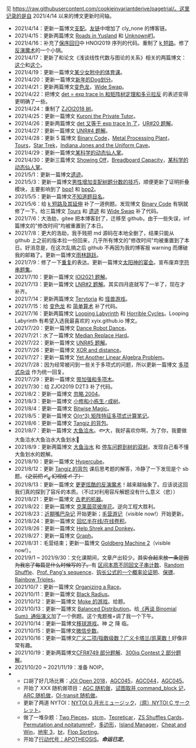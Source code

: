 见 https://raw.githubusercontent.com/cookieinvariantderive/pagetrial/。这里记录的是自 2021/4/14 以来的博文更新时间轴。

- 2021/4/14：更新一篇博文[支配](https://raw.githubusercontent.com/cookieinvariantderive/pagetrial/posts/?&page=3&postname=luogu-7520)。[友链](https://raw.githubusercontent.com/cookieinvariantderive/pagetrial/posts/?&page=0&postname=hello-world)中增加了 cly_none 的博客链。
- 2021/4/15：更新两篇博文 [Roads in Yusland](https://raw.githubusercontent.com/cookieinvariantderive/pagetrial/posts/?&page=3&postname=cf-671-d) 和 [Unknown#1](https://raw.githubusercontent.com/cookieinvariantderive/pagetrial/posts/?&page=3&postname=unknown-1)。
- 2021/4/16：补充了[保序回归](https://raw.githubusercontent.com/cookieinvariantderive/pagetrial/posts/?&page=1&postname=isotonic-regression)中 HNOI2019 序列的代码。重制了 [k 短路](https://raw.githubusercontent.com/cookieinvariantderive/pagetrial/posts/?&page=2&postname=k-th-shortest-path)。修了[反演魔术](https://raw.githubusercontent.com/cookieinvariantderive/pagetrial/posts/?&page=2&postname=exc-inc)的一个小锅。
- 2021/4/17：更新了和论文《浅谈线性代数与图论的关系》相关的两篇博文：[这个](https://raw.githubusercontent.com/cookieinvariantderive/pagetrial/posts/?&postname=loj-6759)和[这个](https://raw.githubusercontent.com/cookieinvariantderive/pagetrial/posts/?&postname=linear-algebra-in-graph-theory)。
- 2021/4/19：更新一篇博文[某少女附中的体育课](https://raw.githubusercontent.com/cookieinvariantderive/pagetrial/posts/?&page=3&postname=loj-548)。
- 2021/4/20：更新一篇博文[新年的Dog划分](https://raw.githubusercontent.com/cookieinvariantderive/pagetrial/posts/?&page=3&postname=uoj-461)。
- 2021/4/21：更新两篇博文[变色龙](https://raw.githubusercontent.com/cookieinvariantderive/pagetrial/posts/?&page=3&postname=uoj-504)，[Wide Swap](https://raw.githubusercontent.com/cookieinvariantderive/pagetrial/posts/?&page=3&postname=agc-001-f)。
- 2021/4/22：把博文 [det = exp trace ln 和矩阵树定理和多元拉反](https://raw.githubusercontent.com/cookieinvariantderive/pagetrial/posts/?&page=2&postname=det-eq-exp-trace-log) 的表述变得更明确了一些。
- 2021/4/24：重制了 [ZJOI2018 树](https://raw.githubusercontent.com/cookieinvariantderive/pagetrial/posts/?&sortby=last_modi&postname=luogu-4500-ex)。
- 2021/4/25：更新一篇博文 [Kuroni the Private Tutor](https://raw.githubusercontent.com/cookieinvariantderive/pagetrial/posts/?&sortby=last_modi&postname=cf-1305-h)。
- 2021/4/26：更新两篇博文 [det 又等于 exp trace ln 了](https://raw.githubusercontent.com/cookieinvariantderive/pagetrial/posts/?&sortby=last_modi&postname=det-eq-exp-trace-log-ex)，[UR#20 题解](https://raw.githubusercontent.com/cookieinvariantderive/pagetrial/posts/?&sortby=last_modi&postname=uoj-R-20)。
- 2021/4/27：更新一篇博文 [UNR#4 题解](https://raw.githubusercontent.com/cookieinvariantderive/pagetrial/posts/?&sortby=last_modi&postname=uoj-NR-4)。
- 2021/4/28：更新 5 篇博文 [Binary Code](https://raw.githubusercontent.com/cookieinvariantderive/pagetrial/posts/?&sortby=last_modi&postname=luogu-6965)，[Metal Processing Plant](https://raw.githubusercontent.com/cookieinvariantderive/pagetrial/posts/?&sortby=last_modi&postname=luogu-6898)，[Tours](https://raw.githubusercontent.com/cookieinvariantderive/pagetrial/posts/?&sortby=last_modi&postname=luogu-6914)，[Star Trek](https://raw.githubusercontent.com/cookieinvariantderive/pagetrial/posts/?&sortby=last_modi&postname=luogu-6803)，[Indiana Jones and the Uniform Cave](https://raw.githubusercontent.com/cookieinvariantderive/pagetrial/posts/?&sortby=last_modi&postname=luogu-7123)。
- 2021/4/29：更新一篇博文[某科学的动态仙人掌](https://raw.githubusercontent.com/cookieinvariantderive/pagetrial/posts/?&sortby=last_modi&postname=thuwc-2020-1-3)。
- 2021/4/30：更新三篇博文 [Showing Off](https://raw.githubusercontent.com/cookieinvariantderive/pagetrial/posts/?&sortby=last_modi&postname=cf-1416-f)，[Breadboard Capacity](https://raw.githubusercontent.com/cookieinvariantderive/pagetrial/posts/?&sortby=last_modi&postname=cf-1368-h)，[某科学的动态仙人掌](https://raw.githubusercontent.com/cookieinvariantderive/pagetrial/posts/?&sortby=last_modi&postname=thuwc-2020-1-3)。
- 2021/5/1：更新一篇博文[遗迹](https://raw.githubusercontent.com/cookieinvariantderive/pagetrial/posts/?&sortby=last_modi&postname=uoj-506)。
- 2021/5/3：更新一篇博文[男性增加支配树题分数的技巧](https://raw.githubusercontent.com/cookieinvariantderive/pagetrial/posts/?&sortby=last_modi&postname=domination-tree)，顺便更新了证明折叠模块，主要影响到了 [bpp1](https://raw.githubusercontent.com/cookieinvariantderive/pagetrial/posts/?&sortby=last_modi&postname=bpp) 和 [bpp2](https://raw.githubusercontent.com/cookieinvariantderive/pagetrial/posts/?&sortby=last_modi&postname=bpp2)。
- 2021/5/5：更新一篇博文[不知道题目名](https://raw.githubusercontent.com/cookieinvariantderive/pagetrial/posts/?&sortby=last_modi&postname=thuwc-2020-2-2)。
- 2021/5/6：给 [k 短路及其延伸](https://raw.githubusercontent.com/cookieinvariantderive/pagetrial/posts/?&sortby=last_modi&postname=k-th-shortest-path) 补了一道例题。发现博文 [Binary Code](https://raw.githubusercontent.com/cookieinvariantderive/pagetrial/posts/?&sortby=last_modi&postname=luogu-6965) 有锅就修了一下。给三篇博文 [Tours](https://raw.githubusercontent.com/cookieinvariantderive/pagetrial/posts/?&sortby=last_modi&postname=luogu-6914) 和 [遗迹](https://raw.githubusercontent.com/cookieinvariantderive/pagetrial/posts/?&sortby=last_modi&postname=uoj-506) 和 [Wide Swap](https://raw.githubusercontent.com/cookieinvariantderive/pagetrial/posts/?&page=3&postname=agc-001-f) 补了代码。
- 2021/7/6：大浩劫，gitee 把本博客封了，迁移至 github。由于一些失误，inf 篇博文的"修改时间"均被重置到了本日。
- 2021/7/8：更大的浩劫，我手贱把 md 源码在本地全删了，结果只能从 github 上之前的版本拉一份回来，几乎所有博文的"修改时间"均被重置到了本日。好消息是，在这次乱搞之后 github 不再因为我的博客报 warning 而爆破我的邮箱了。更新一篇博文[雨林跳跃](https://raw.githubusercontent.com/cookieinvariantderive/pagetrial/posts/?&sortby=id&postname=luogu-7599)。
- 2021/7/9：修了一下[重复](https://raw.githubusercontent.com/cookieinvariantderive/pagetrial/posts/?&sortby=id&postname=luogu-5404)的表达。更新一篇博文[太阳神的宴会](https://raw.githubusercontent.com/cookieinvariantderive/pagetrial/posts/?&sortby=id&postname=uoj-595)。宣布废弃[字符串题集](https://raw.githubusercontent.com/cookieinvariantderive/pagetrial/posts/?&tags=pigeon&postname=string-prob)。
- 2021/7/10：更新一篇博文 [IOI2021 题解](https://raw.githubusercontent.com/cookieinvariantderive/pagetrial/posts/?&sortby=id&postname=ioi2021)。
- 2021/7/13：更新一篇博文 [LNR#2 题解](https://raw.githubusercontent.com/cookieinvariantderive/pagetrial/posts/?&sortby=id&postname=loj-NR-2)。其实四月底就写了一半了，现在才补齐。
- 2021/7/14：更新两篇博文 [Terytoria](https://raw.githubusercontent.com/cookieinvariantderive/pagetrial/posts/?&sortby=id&postname=loj-3220) 和 [怪兽游戏](https://raw.githubusercontent.com/cookieinvariantderive/pagetrial/posts/?&sortby=id&postname=loj-3522)。
- 2021/7/15：给 [变色龙](https://raw.githubusercontent.com/cookieinvariantderive/pagetrial/posts/?&sortby=last_modi&postname=uoj-504) 和 [简单算术](https://raw.githubusercontent.com/cookieinvariantderive/pagetrial/posts/?&sortby=last_modi&postname=loj-NR-2) 补了代码。
- 2021/7/16：更新两篇博文 [Looping Labyrinth](https://raw.githubusercontent.com/cookieinvariantderive/pagetrial/posts/?&sortby=id&postname=luogu-4356) 和 [Horrible Cycles](https://raw.githubusercontent.com/cookieinvariantderive/pagetrial/posts/?&sortby=id&postname=cf-gym-102538-h)。Looping Labyrinth 有希望入选我最喜欢的 xyix.github.io 博文。
- 2021/7/20：更新一篇博文 [Dance Robot Dance](https://raw.githubusercontent.com/cookieinvariantderive/pagetrial/posts/?&sortby=id&postname=nytoi-2021-d)。
- 2021/7/21：水了一篇博文 [Median Replace Hard](https://raw.githubusercontent.com/cookieinvariantderive/pagetrial/posts/?&sortby=id&postname=cf-gym-102586-j)。
- 2021/7/22：更新一篇博文 [UNR#5 题解](https://raw.githubusercontent.com/cookieinvariantderive/pagetrial/posts/?&sortby=id&postname=uoj-NR-5)。
- 2021/7/26：更新一篇博文 [XOR and distance](https://raw.githubusercontent.com/cookieinvariantderive/pagetrial/posts/?&sortby=id&postname=cf-1553-h)。
- 2021/7/27：更新一篇博文 [Yet Another Linear Algebra Problem](https://raw.githubusercontent.com/cookieinvariantderive/pagetrial/posts/?&sortby=id&postname=loj-3409)。
- 2021/7/28：因为经常被问到一些关于多项式的问题，所以更新一篇博文 [多项式杂谈](https://raw.githubusercontent.com/cookieinvariantderive/pagetrial/posts/?&sortby=id&postname=polynomial-random-talk) 作为统一回复。
- 2021/7/29：更新一篇博文 [带加强和多项木](https://raw.githubusercontent.com/cookieinvariantderive/pagetrial/posts/?&sortby=id&postname=loj-3398)。
- 2021/7/30：给 ZJOI2019 D2T3 补了代码。
- 2021/8/2：更新一篇博文 [忽略 2004](https://raw.githubusercontent.com/cookieinvariantderive/pagetrial/posts/?&sortby=id&postname=loj-6778)。
- 2021/8/3：更新一篇博文 [小修和小栋生♂成树](https://raw.githubusercontent.com/cookieinvariantderive/pagetrial/posts/?&sortby=id&postname=loj-2488)。
- 2021/8/4：更新一篇博文 [Bitwise Magic](https://raw.githubusercontent.com/cookieinvariantderive/pagetrial/posts/?&sortby=id&postname=cf-1408-i)。
- 2021/8/5：更新一篇博文 [O(n^3) 矩阵特征多项式计算笔记](https://raw.githubusercontent.com/cookieinvariantderive/pagetrial/posts/?&sortby=id&postname=how-to-calc-chara-poly)。
- 2021/8/6：更新一篇博文 [Tangjz 的背包](https://raw.githubusercontent.com/cookieinvariantderive/pagetrial/posts/?&sortby=id&postname=loj-562)。
- 2021/8/7：更新一篇博文 [大鱼洽水](https://raw.githubusercontent.com/cookieinvariantderive/pagetrial/posts/?&sortby=id&postname=loj-3391)。🐟大，我好喜欢你啊，为了你，我要做大鱼洽水大鱼治水大鱼划水🥰
- 2021/8/9：更新两篇博文 [大鱼治水](https://raw.githubusercontent.com/cookieinvariantderive/pagetrial/posts/?&sortby=id&postname=loj-3390) 和 [停车问题到树的双射](https://raw.githubusercontent.com/cookieinvariantderive/pagetrial/posts/?&sortby=id&postname=parking-and-tree)。发现自己看不懂大鱼划水的题解。
- 2021/8/10：更新一篇博文 [Hypercube](https://raw.githubusercontent.com/cookieinvariantderive/pagetrial/posts/?&sortby=id&postname=luogu-6980)。
- 2021/8/12：更新 [Tangjz 的背包](https://raw.githubusercontent.com/cookieinvariantderive/pagetrial/posts/?&sortby=id&postname=loj-562) 课后思考题的解答，冷静了一下发现是个 sb 题。~~（之前把 $r!_q$ 幻视成 $r!$ 了）~~
- 2021/8/13：更新一篇博文 [更更炫酷的反演魔术](https://raw.githubusercontent.com/cookieinvariantderive/pagetrial/posts/?&sortby=id&postname=exc-inc-ex)！越来越抽象了。应该说这回我们真的探到了容斥的本质。（不过对利用容斥解题没有什么意义（悲））
- 2021/8/21：更新一篇博文 [古老的机器](https://raw.githubusercontent.com/cookieinvariantderive/pagetrial/posts/?&sortby=id&postname=uoj-616)。
- 2021/8/22：更新一篇博文 [克莱茵蓝彼岸花](https://raw.githubusercontent.com/cookieinvariantderive/pagetrial/posts/?&sortby=id&postname=loj-6786)。逆向工程大胜利。
- 2021/8/23：[近期嘴巴杂记](https://raw.githubusercontent.com/cookieinvariantderive/pagetrial/posts/?&sortby=id&postname=recent-kouhu) 开始更新；[毛营游记](https://raw.githubusercontent.com/cookieinvariantderive/pagetrial/posts/?page=0&postname=ptz-camp)（visible now!）开始更新。
- 2021/8/24：更新一篇博文 [回忆半在线/在线卷积](https://raw.githubusercontent.com/cookieinvariantderive/pagetrial/posts/?&sortby=id&postname=online-convolution)。
- 2021/8/26：更新一篇博文 [Help Shrek and Donkey](https://raw.githubusercontent.com/cookieinvariantderive/pagetrial/posts/?&sortby=id&postname=cf-98-e)。
- 2021/8/27：更新一篇博文 [Graph](https://raw.githubusercontent.com/cookieinvariantderive/pagetrial/posts/?&sortby=id&postname=luogu-7054)。
- 2021/8/31：毛营结束；更新一篇博文 [Goldberg Machine 2](https://raw.githubusercontent.com/cookieinvariantderive/pagetrial/posts/?&sortby=id&postname=ptz-camp-7-a)（visible now!）。
- 2021/9/1 ~ 2021/9/30：文化课期间，文章产出较少。~~其实合起来放一条是因为我忘了每篇是什么时候写的了。~~有 [区间本质不同回文子串计数](https://raw.githubusercontent.com/cookieinvariantderive/pagetrial/posts/?&sortby=id&postname=soj-458)、[Random Shuffle](https://raw.githubusercontent.com/cookieinvariantderive/pagetrial/posts/?&sortby=id&postname=cf-gym-103069-c)、[Prof. Pang's sequence](https://raw.githubusercontent.com/cookieinvariantderive/pagetrial/posts/?&sortby=id&postname=cf-gym-103069-f)、[钩长公式的一个概率论证明](https://raw.githubusercontent.com/cookieinvariantderive/pagetrial/posts/?&sortby=id&postname=hook-formula-proof)、[保镖](https://raw.githubusercontent.com/cookieinvariantderive/pagetrial/posts/?&sortby=id&postname=luogu-4502)、[Rainbow Triples](https://raw.githubusercontent.com/cookieinvariantderive/pagetrial/posts/?&sortby=id&postname=cf-1408-h)。
- 2021/10/7：更新一篇博文 [Organizing a Race](https://raw.githubusercontent.com/cookieinvariantderive/pagetrial/posts/?&sortby=id&postname=cf-671-e)。
- 2021/10/11：更新一篇博文 [Black Radius](https://raw.githubusercontent.com/cookieinvariantderive/pagetrial/posts/?&sortby=id&postname=agc-008-f)。
- 2021/10/12：更新一篇博文 [Moke 的游戏](https://raw.githubusercontent.com/cookieinvariantderive/pagetrial/posts/?&sortby=id&postname=luogu-7896)。给题。
- 2021/10/13：更新一篇博文 [Balanced Distribution](https://raw.githubusercontent.com/cookieinvariantderive/pagetrial/posts/?&sortby=id&postname=cf-1237-g)。给[《再谈 Binomial Sum》通俗演义](https://raw.githubusercontent.com/cookieinvariantderive/pagetrial/posts/?&sortby=last_modi&postname=binomial-sum)加了一个例题。这个鬼题推+调了我一个下午。
- 2021/10/14：更新一篇博文[移球游戏](https://raw.githubusercontent.com/cookieinvariantderive/pagetrial/posts/?&sortby=last_modi&postname=luogu-7115)。神 之 降 临。
- 2021/10/15：更新一篇博文[微信步数](https://raw.githubusercontent.com/cookieinvariantderive/pagetrial/posts/?&sortby=id&postname=luogu-7116)。
- 2021/10/16：更新一篇博文[广义二项/指数级数？广义卡塔兰/凯莱数！](https://raw.githubusercontent.com/cookieinvariantderive/pagetrial/posts/?&sortby=id&postname=generalized-binomial-exponential)好像非常有趣。
- 2021/10/19：更新两篇博文[CFR#749 部分题解](https://raw.githubusercontent.com/cookieinvariantderive/pagetrial/posts/?&sortby=id&postname=cf-1586)、[300iq Contest 2 部分题解](https://raw.githubusercontent.com/cookieinvariantderive/pagetrial/posts/?&sortby=id&postname=cf-gym-102331)。
- 2021/10/20 ~ 2021/11/19：准备 NOIP。
- - 口胡了好几场比赛：[JOI Open 2018](https://raw.githubusercontent.com/cookieinvariantderive/pagetrial/posts/?&sortby=id&postname=loj-3538-3541)，[AGC045](https://raw.githubusercontent.com/cookieinvariantderive/pagetrial/posts/?&sortby=id&postname=agc-045)，[AGC044](https://raw.githubusercontent.com/cookieinvariantderive/pagetrial/posts/?&sortby=id&postname=agc-044)，[AGC045](https://raw.githubusercontent.com/cookieinvariantderive/pagetrial/posts/?&sortby=id&postname=agc-055)。
  - 开始了 XXX 随机做项目：[AGC 随机做](https://raw.githubusercontent.com/cookieinvariantderive/pagetrial/posts/?&sortby=id&postname=agc-mis)，[试图取并 command_block 记](https://raw.githubusercontent.com/cookieinvariantderive/pagetrial/posts/?&sortby=id&postname=command-block)，[ARC 随机做](https://raw.githubusercontent.com/cookieinvariantderive/pagetrial/posts/?&sortby=id&postname=arc-mis)，[OI-transit 随机做](https://raw.githubusercontent.com/cookieinvariantderive/pagetrial/posts/?&sortby=id&postname=oi-transit-mis)。
  - 更新了两道 NYTOI：[NYTOI G 月光ミュージック](https://raw.githubusercontent.com/cookieinvariantderive/pagetrial/posts/?&sortby=id&postname=nytoi-2021-g)，[（原）NYTOI C サークレット](https://raw.githubusercontent.com/cookieinvariantderive/pagetrial/posts/?&sortby=id&postname=nytoi-2021-c-old)。
  - 做了一堆杂题：[Two Pieces](https://raw.githubusercontent.com/cookieinvariantderive/pagetrial/posts/?&sortby=id&postname=agc-040-f)，[stcm](https://raw.githubusercontent.com/cookieinvariantderive/pagetrial/posts/?&sortby=id&postname=luogu-7124)，[Teoreticar](https://raw.githubusercontent.com/cookieinvariantderive/pagetrial/posts/?&sortby=id&postname=loj-3126)，[ZS Shuffles Cards](https://raw.githubusercontent.com/cookieinvariantderive/pagetrial/posts/?&sortby=id&postname=cf-1392-h)，[Permutation and noitatumreP](https://raw.githubusercontent.com/cookieinvariantderive/pagetrial/posts/?&sortby=id&postname=ptz-gxx-round-5-h)，[多边形](https://raw.githubusercontent.com/cookieinvariantderive/pagetrial/posts/?&sortby=id&postname=luogu-5288)，[Island Manager](https://raw.githubusercontent.com/cookieinvariantderive/pagetrial/posts/?&sortby=id&postname=loj-3407)，[Cheat and Win](https://raw.githubusercontent.com/cookieinvariantderive/pagetrial/posts/?&sortby=id&postname=cf-1439-e)，[地牢 3](https://raw.githubusercontent.com/cookieinvariantderive/pagetrial/posts/?&sortby=id&postname=loj-3472)，[bt](https://raw.githubusercontent.com/cookieinvariantderive/pagetrial/posts/?&sortby=id&postname=loj-6215)，[Flop Sorting](https://raw.githubusercontent.com/cookieinvariantderive/pagetrial/posts/?&sortby=id&postname=loj-3519)。
  - 开始了[行动代号：APOTHEOSIS](https://raw.githubusercontent.com/cookieinvariantderive/pagetrial/posts/?&sortby=id&postname=code-name-apotheosis)。***命运已定***。

